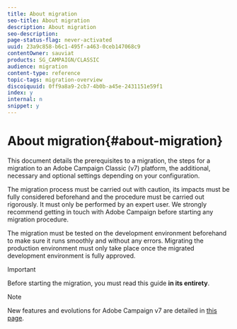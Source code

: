 ```yaml
---
title: About migration
seo-title: About migration
description: About migration
seo-description: 
page-status-flag: never-activated
uuid: 23a9c858-b6c1-495f-a463-0ceb147068c9
contentOwner: sauviat
products: SG_CAMPAIGN/CLASSIC
audience: migration
content-type: reference
topic-tags: migration-overview
discoiquuid: 0ff9a8a9-2cb7-4b0b-a45e-2431151e59f1
index: y
internal: n
snippet: y
---
```


# About migration{#about-migration}

This document details the prerequisites to a migration, the steps for a migration to an Adobe Campaign Classic (v7) platform, the additional, necessary and optional settings depending on your configuration.

The migration process must be carried out with caution, its impacts must be fully considered beforehand and the procedure must be carried out rigorously. It must only be performed by an expert user. We strongly recommend getting in touch with Adobe Campaign before starting any migration procedure.

The migration must be tested on the development environment beforehand to make sure it runs smoothly and without any errors. Migrating the production environment must only take place once the migrated development environment is fully approved.

>[!IMPORTANT]
>
>Before starting the migration, you must read this guide **in its entirety**.

>[!NOTE]
>
>New features and evolutions for Adobe Campaign v7 are detailed in [this page](https://docs.campaign.adobe.com/doc/AC/en/RN.html).
